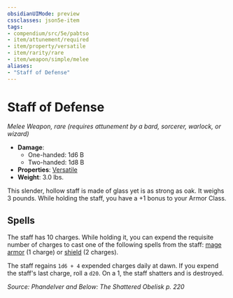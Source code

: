 ```yaml
---
obsidianUIMode: preview
cssclasses: json5e-item
tags:
- compendium/src/5e/pabtso
- item/attunement/required
- item/property/versatile
- item/rarity/rare
- item/weapon/simple/melee
aliases: 
- "Staff of Defense"
---
```

# Staff of Defense
*Melee Weapon, rare (requires attunement by a bard, sorcerer, warlock, or wizard)*  

- **Damage**:
  - One-handed: 1d6 B
  - Two-handed: 1d8 B
- **Properties**: [Versatile](/compendium/rules/item-properties.md#Versatile)
- **Weight**: 3.0 lbs.

This slender, hollow staff is made of glass yet is as strong as oak. It weighs 3 pounds. While holding the staff, you have a +1 bonus to your Armor Class.

## Spells

The staff has 10 charges. While holding it, you can expend the requisite number of charges to cast one of the following spells from the staff: [mage armor](/compendium/spells/mage-armor.md) (1 charge) or [shield](/compendium/spells/shield.md) (2 charges).

The staff regains `1d6 + 4` expended charges daily at dawn. If you expend the staff's last charge, roll a `d20`. On a 1, the staff shatters and is destroyed.

*Source: Phandelver and Below: The Shattered Obelisk p. 220*